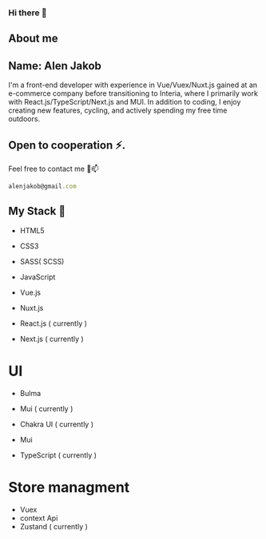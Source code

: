 ### Hi there 👋


## About me 

## Name: Alen Jakob
I'm a front-end developer with experience in Vue/Vuex/Nuxt.js gained at an e-commerce company before transitioning to Interia, where I primarily work with React.js/TypeScript/Next.js and MUI. In addition to coding, I enjoy creating new features, cycling, and actively spending my free time outdoors.

## Open to cooperation ⚡.

Feel free to contact me 💬📫

  ```js
alenjakob@gmail.com
  ```

## My Stack 🌱

  
- HTML5
- CSS3
- SASS( SCSS)

- JavaScript
  
- Vue.js
- Nuxt.js

- React.js ( currently )
- Next.js ( currently )

# UI
- Bulma
- Mui ( currently )
- Chakra UI ( currently )
- Mui

- TypeScript ( currently )

# Store managment
- Vuex
- context Api
- Zustand ( currently )



<!--
**AlenJakob/AlenJakob** is a ✨ _special_ ✨ repository because its `README.md` (this file) appears on your GitHub profile.

Here are some ideas to get you started:

- 🔭 I’m currently working on ...
- 🌱 I’m currently learning ...
- 👯 I’m looking to collaborate on ...
- 🤔 I’m looking for help with ...
- 💬 Ask me about ...
- 📫 How to reach me: ...
- 😄 Pronouns: ...
- ⚡ Fun fact: ...
-->
